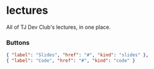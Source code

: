 # lectures
All of TJ Dev Club's lectures, in one place.

### Buttons
```json
{ "label": "Slides", "href": "#", "kind": "slides" },
{ "label": "Code", "href": "#", "kind": "code" }
```